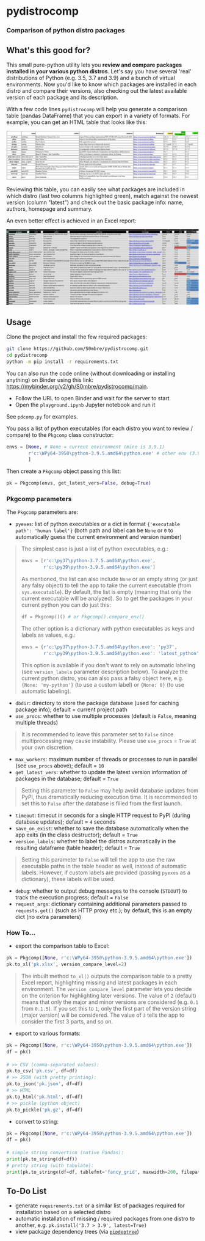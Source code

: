 
# pydistrocomp
### Comparison of python distro packages

## What's this good for?
This small pure-python utility lets you **review and compare packages installed in your various python distros**. Let's say you have several 'real' distributions of Python (e.g. 3.5, 3.7 and 3.9) and a bunch of virtual environments. Now you'd like to know which packages are installed in each distro and compare their versions, also checking out the latest available version of each package and its description. 

With a few code lines `pydistrocomp` will help you generate a comparison table (pandas DataFrame) that you can export in a variety of formats. For example, you can get an HTML table that looks like this:

![](https://github.com/S0mbre/pydistrocomp/blob/main/screenshots/screen01.jpg)

Reviewing this table, you can easily see what packages are included in which distro (last two columns highlighted green), match against the newest version (column "latest") and check out the basic package info: name, authors, homepage and summary.

An even better effect is achieved in an Excel report:

![](https://github.com/S0mbre/pydistrocomp/blob/main/screenshots/screen02.jpg)

## Usage
Clone the project and install the few required packages:
```bash
git clone https://github.com/S0mbre/pydistrocomp.git
cd pydistrocomp
python -m pip install -r requirements.txt
```

You can also run the code online (without downloading or installing anything) on Binder using this link: https://mybinder.org/v2/gh/S0mbre/pydistrocomp/main.
- Follow the URL to open Binder and wait for the server to start
- Open the `playground.ipynb` Jupyter notebook and run it

See `pdcomp.py` for examples. 

You pass a list of python executables (for each distro you want to review / compare) to the `Pkgcomp` class constructor:
```python
envs = [None, # None = current environment (mine is 3.9.1)
        r'c:\WPy64-3950\python-3.9.5.amd64\python.exe' # other env (3.9.5)
        ]
```

Then create a `Pkgcomp` object passing this list:
```python
pk = Pkgcomp(envs, get_latest_vers=False, debug=True)
```

### Pkgcomp parameters
The `Pkgcomp` parameters are:
- `pyexes`: list of python executables or a dict in format `{'executable path': 'human label'}` (both path and label can be `None` or `0` to automatically guess the current environment and version number)
> The simplest case is just a list of python executables, e.g.:
> ```python
> envs = [r'c:\py37\python-3.7.5.amd64\python.exe', 
>         r'c:\py39\python-3.9.5.amd64\python.exe']
> ```
> As mentioned, the list can also include `None` or an empty string (or just any falsy object) to tell the app to take the current executable (from `sys.executable`). By default, the list is empty (meaning that only the current executable will be analyzed). So to get the packages in your current python you can do just this:
> ```python
> df = Pkgcomp()() # or Pkgcomp().compare_env()
> ```
> The other option is a dictionary with python executables as keys and labels as values, e.g.:
> ```python
> envs = {r'c:\py37\python-3.7.5.amd64\python.exe': 'py37',
>         r'c:\py39\python-3.9.5.amd64\python.exe': 'latest_python'}
> ```
> This option is available if you don't want to rely on automatic labeling (see `version_labels` parameter description below). To analyze the current python distro, you can also pass a falsy object here, e.g. `{None: 'my-python'}` (to use a custom label) or `{None: 0}` (to use automatic labeling).
- `dbdir`: directory to store the package database (used for caching package info); default = current project path
- `use_procs`: whether to use multiple processes (default is `False`, meaning multiple threads)
> It is recommended to leave this parameter set to `False` since multiprocessing may cause instability. Please use `use_procs` = `True` at your own discretion.
- `max_workers`: maximum number of threads or processes to run in parallel (see `use_procs` above); default = `10`
- `get_latest_vers`: whether to update the latest version information of packages in the database; default = `True`
> Setting this parameter to `False` may help avoid database updates from PyPI, thus dramatically reducing execution time. It is recommended to set this to `False` after the database is filled from the first launch.
- `timeout`: timeout in seconds for a single HTTP request to PyPI (during database updates); default = `4` seconds
- `save_on_exist`: whether to save the database automatically when the app exits (in the class destructor); default = `True`
- `version_labels`: whether to label the distros automatically in the resulting dataframe (table header); default = `True`
> Setting this parameter to `False` will tell the app to use the raw executable paths in the table header as well, instead of automatic labels. However, if custom labels are provided (passing `pyexes` as a dictionary), these labels will be used.
- `debug`: whether to output debug messages to the console (`STDOUT`) to track the execution progress; default = `False`
- `request_args`: dictionary containing additional parameters passed to `requests.get()` (such as HTTP proxy etc.); by default, this is an empty dict (no extra parameters)

### How To...
- export the comparison table to Excel:
```python
pk = Pkgcomp([None, r'c:\WPy64-3950\python-3.9.5.amd64\python.exe'])
pk.to_xl('pk.xlsx', version_compare_level=2)
```
> The inbuilt method `to_xl()` outputs the comparison table to a pretty Excel report, highlighting missing and latest packages in each environment.
> The `version_compare_level` parameter lets you decide on the criterion for highlighting later versions. The value of `2` (default) means that only the major and minor versions are considered (e.g. `0.1` from `0.1.5`).
> If you set this to `1`, only the first part of the version string (major version) will be considered. The value of `3` tells the app to consider the first 3 parts, and so on.

- export to various formats:
```python
pk = Pkgcomp([None, r'c:\WPy64-3950\python-3.9.5.amd64\python.exe'])
df = pk()

# >> CSV (comma-separated values):
pk.to_csv('pk.csv', df=df)
# >> JSON (with pretty printing):
pk.to_json('pk.json', df=df)
# >> HTML
pk.to_html('pk.html', df=df)
# >> pickle (python object)
pk.to_pickle('pk.gz', df=df)
```

- convert to string:
```python
pk = Pkgcomp([None, r'c:\WPy64-3950\python-3.9.5.amd64\python.exe'])
df = pk()

# simple string convertion (native Pandas):
print(pk.to_string(df=df))
# pretty string (with tabulate):
print(pk.to_stringx(df=df, tablefmt='fancy_grid', maxwidth=200, filepath='pk.txt')) # also saved string to a text file
```

## To-Do List
- generate `requirements.txt` or a similar list of packages required for installation based on a selected distro
- automatic installation of missing / required packages from one distro to another, e.g. 
`pk.install('3.7 > 3.9', latest=True)`
- view package dependency trees (via [`pipdeptree`](https://github.com/naiquevin/pipdeptree))
